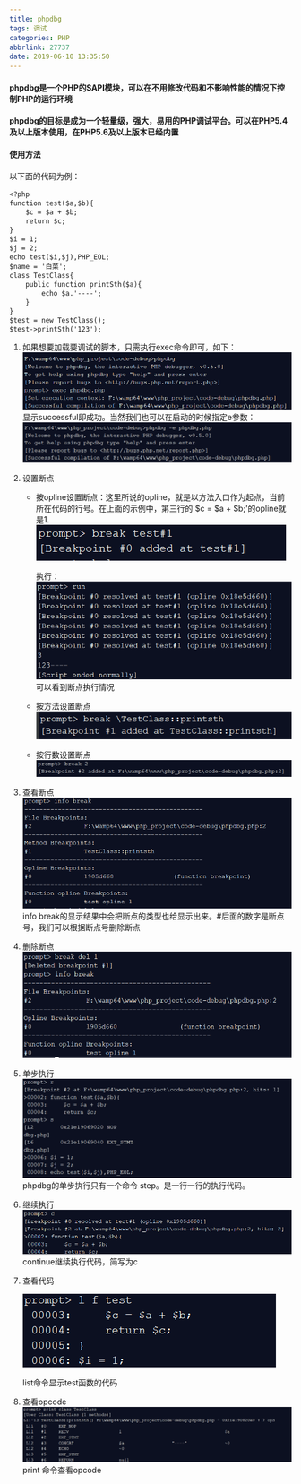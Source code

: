 ```yaml
---
title: phpdbg
tags: 调试
categories: PHP
abbrlink: 27737
date: 2019-06-10 13:35:50
---
```


#### phpdbg是一个PHP的SAPI模块，可以在不用修改代码和不影响性能的情况下控制PHP的运行环境
<!--more-->
#### phpdbg的目标是成为一个轻量级，强大，易用的PHP调试平台。可以在PHP5.4及以上版本使用，在PHP5.6及以上版本已经内置
#### 使用方法
以下面的代码为例：
```
<?php
function test($a,$b){
    $c = $a + $b;
    return $c;
}
$i = 1;
$j = 2;
echo test($i,$j),PHP_EOL;
$name = '白菜';
class TestClass{
    public function printSth($a){
        echo $a.'----';
    }
}
$test = new TestClass();
$test->printSth('123');
```

1. 如果想要加载要调试的脚本，只需执行exec命令即可，如下：
![](debug/exec.png)
 显示successful即成功。当然我们也可以在启动的时候指定e参数：
![](debug/e.png)
2. 设置断点
    * 按opline设置断点：这里所说的opline，就是以方法入口作为起点，当前所在代码的行号。在上面的示例中，第三行的'$c = $a + $b;'的opline就是1.
    ![](debug/break.png)
    
        执行：
    ![](debug/run.png)可以看到断点执行情况
    * 按方法设置断点![](debug/1.png)
    * 按行数设置断点![](debug/2.png)
3. 查看断点![](debug/info.png)
info break的显示结果中会把断点的类型也给显示出来。#后面的数字是断点号，我们可以根据断点号删除断点
4. 删除断点![](debug/del.png)
5. 单步执行![](debug/step.png)
phpdbg的单步执行只有一个命令 step。是一行一行的执行代码。
6. 继续执行![](debug/c.png)continue继续执行代码，简写为c

7. 查看代码 

    ![](debug/list.png)
    
    list命令显示test函数的代码
8. 查看opcode![](debug/op.png)print 命令查看opcode
